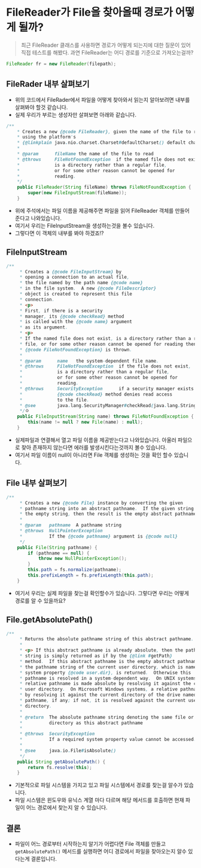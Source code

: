 # FileReader가 File을 찾아올때 경로가 어떻게 될까?

> 최근 FileReader 클래스를 사용하면 경로가 어떻게 되는지에 대한 질문이 있어 직접 테스트를 해봤다.
과연 FileReader는 어디 경로를 기준으로 가져오는걸까?

```java
FileReader fr = new FileReader(filepath);
```

## FileRader 내부 살펴보기

- 위의 코드에서 FileRader에서 파일을 어떻게 찾아와서 읽는지 알아보려면 내부를 살펴봐야 할것 같습니다.
- 실제 우리가 부르는 생성자만 살펴보면 아래와 같습니다.

```java
/**
    * Creates a new {@code FileReader}, given the name of the file to read,
    * using the platform's
    * {@linkplain java.nio.charset.Charset#defaultCharset() default charset}.
    *
    * @param      fileName the name of the file to read
    * @throws     FileNotFoundException  if the named file does not exist,
    *             is a directory rather than a regular file,
    *             or for some other reason cannot be opened for
    *             reading.
    */
    public FileReader(String fileName) throws FileNotFoundException {
        super(new FileInputStream(fileName));
    }
```

- 위에 주석에서는 파일 이름을 제공해주면 파일을 읽어 FileReader 객체를 만들어 준다고 나와있습니다.
- 여기서 우리는 FileInputStream을 생성하는것을 볼수 있습니다.
- 그렇다면 이 객체의 내부를 봐야 하겠죠!?

## FileInputStream

```java
/**
     * Creates a {@code FileInputStream} by
     * opening a connection to an actual file,
     * the file named by the path name {@code name}
     * in the file system.  A new {@code FileDescriptor}
     * object is created to represent this file
     * connection.
     * <p>
     * First, if there is a security
     * manager, its {@code checkRead} method
     * is called with the {@code name} argument
     * as its argument.
     * <p>
     * If the named file does not exist, is a directory rather than a regular
     * file, or for some other reason cannot be opened for reading then a
     * {@code FileNotFoundException} is thrown.
     *
     * @param      name   the system-dependent file name.
     * @throws     FileNotFoundException  if the file does not exist,
     *             is a directory rather than a regular file,
     *             or for some other reason cannot be opened for
     *             reading.
     * @throws     SecurityException      if a security manager exists and its
     *             {@code checkRead} method denies read access
     *             to the file.
     * @see        java.lang.SecurityManager#checkRead(java.lang.String)
     */ㅇ
    public FileInputStream(String name) throws FileNotFoundException {
        this(name != null ? new File(name) : null);
    }
```

- 실제파일과 연결해서 열고 파일 이름을 제공받는다고 나와있습니다. 아울러 파일으로 찾아 존재하지 않는다면 에러를 발생시킨다는것까지 볼수 있습니다.
- 여기서 파일 이름이 null이 아니라면 File 객체를 생성하는 것을 확인 할수 있습니다.

## File 내부 살펴보기

```java
/**
     * Creates a new {@code File} instance by converting the given
     * pathname string into an abstract pathname.  If the given string is
     * the empty string, then the result is the empty abstract pathname.
     *
     * @param   pathname  A pathname string
     * @throws  NullPointerException
     *          If the {@code pathname} argument is {@code null}
     */
    public File(String pathname) {
        if (pathname == null) {
            throw new NullPointerException();
        }
        this.path = fs.normalize(pathname);
        this.prefixLength = fs.prefixLength(this.path);
    }
```

- 여기서 우리는 실제 파일을 찾는걸 확인할수가 있습니다.  그렇다면 우리는 어떻게 경로를 알 수 있을까요?

## File.getAbsolutePath()

```java
/**
     * Returns the absolute pathname string of this abstract pathname.
     *
     * <p> If this abstract pathname is already absolute, then the pathname
     * string is simply returned as if by the {@link #getPath}
     * method.  If this abstract pathname is the empty abstract pathname then
     * the pathname string of the current user directory, which is named by the
     * system property {@code user.dir}, is returned.  Otherwise this
     * pathname is resolved in a system-dependent way.  On UNIX systems, a
     * relative pathname is made absolute by resolving it against the current
     * user directory.  On Microsoft Windows systems, a relative pathname is made absolute
     * by resolving it against the current directory of the drive named by the
     * pathname, if any; if not, it is resolved against the current user
     * directory.
     *
     * @return  The absolute pathname string denoting the same file or
     *          directory as this abstract pathname
     *
     * @throws  SecurityException
     *          If a required system property value cannot be accessed.
     *
     * @see     java.io.File#isAbsolute()
     */
    public String getAbsolutePath() {
        return fs.resolve(this);
    }
```

- 기본적으로 파일 시스템을 가지고 있고 파일 시스템에서 경로를 찾는걸 알수가 있습니다.
- 파일 시스템은 윈도우와 유닉스 계열 마다 다르며 해당 메서드를 호출하면 현재 파일이 어느 경로에서 찾는지 알 수 있습니다.

## 결론

- 파일이 어느 경로부터 시작하는지 알기가 어렵다면 File 객체를 만들고 `getAbsolutePath()` 메서드를 실행하면 어디 경로에서 파일을 찾아오는지 알수 있다는게 결론입니다.
